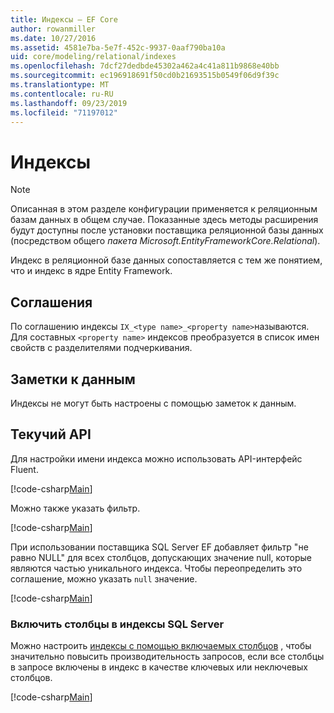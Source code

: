 ```yaml
---
title: Индексы — EF Core
author: rowanmiller
ms.date: 10/27/2016
ms.assetid: 4581e7ba-5e7f-452c-9937-0aaf790ba10a
uid: core/modeling/relational/indexes
ms.openlocfilehash: 7dcf27dedbde45302a462a4c41a811b9868e40bb
ms.sourcegitcommit: ec196918691f50cd0b21693515b0549f06d9f39c
ms.translationtype: MT
ms.contentlocale: ru-RU
ms.lasthandoff: 09/23/2019
ms.locfileid: "71197012"
---
```

# <a name="indexes"></a>Индексы

> [!NOTE]  
> Описанная в этом разделе конфигурации применяется к реляционным базам данных в общем случае. Показанные здесь методы расширения будут доступны после установки поставщика реляционной базы данных (посредством общего *пакета Microsoft.EntityFrameworkCore.Relational*).

Индекс в реляционной базе данных сопоставляется с тем же понятием, что и индекс в ядре Entity Framework.

## <a name="conventions"></a>Соглашения

По соглашению индексы `IX_<type name>_<property name>`называются. Для составных `<property name>` индексов преобразуется в список имен свойств с разделителями подчеркивания.

## <a name="data-annotations"></a>Заметки к данным

Индексы не могут быть настроены с помощью заметок к данным.

## <a name="fluent-api"></a>Текучий API

Для настройки имени индекса можно использовать API-интерфейс Fluent.

[!code-csharp[Main](../../../../samples/core/Modeling/FluentAPI/Relational/IndexName.cs?name=Model&highlight=9)]

Можно также указать фильтр.

[!code-csharp[Main](../../../../samples/core/Modeling/FluentAPI/Relational/IndexFilter.cs?name=Model&highlight=9)]

При использовании поставщика SQL Server EF добавляет фильтр "не равно NULL" для всех столбцов, допускающих значение null, которые являются частью уникального индекса. Чтобы переопределить это соглашение, можно указать `null` значение.

[!code-csharp[Main](../../../../samples/core/Modeling/FluentAPI/Relational/IndexNoFilter.cs?name=Model&highlight=10)]

### <a name="include-columns-in-sql-server-indexes"></a>Включить столбцы в индексы SQL Server

Можно настроить [индексы с помощью включаемых столбцов](https://docs.microsoft.com/sql/relational-databases/indexes/create-indexes-with-included-columns) , чтобы значительно повысить производительность запросов, если все столбцы в запросе включены в индекс в качестве ключевых или неключевых столбцов.

[!code-csharp[Main](../../../../samples/core/Modeling/FluentAPI/Relational/ForSqlServerHasIndex.cs?name=Model)]
